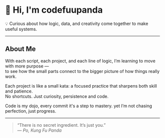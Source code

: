 # 🐼 Hi, I'm codefuupanda  
💡 Curious about how logic, data, and creativity come together to make useful systems.  

---

## About Me  

With each script, each project, and each line of logic, I’m learning to move with more purpose —  
to see how the small parts connect to the bigger picture of how things really work.  

Each project is like a small kata: a focused practice that sharpens both skill and patience.  
No shortcuts. Just curiosity, persistence and code.  

Code is my dojo, every commit it's a step to mastery. yet I’m not chasing perfection, just progress.  

---

> “There is no secret ingredient. It’s just you.”  
> — *Po, Kung Fu Panda*
